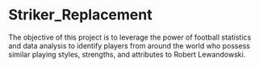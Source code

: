 # Striker_Replacement
The objective of this project is to leverage the power of football statistics and data analysis to identify players from around the world who possess similar playing styles, strengths, and attributes to Robert Lewandowski.
